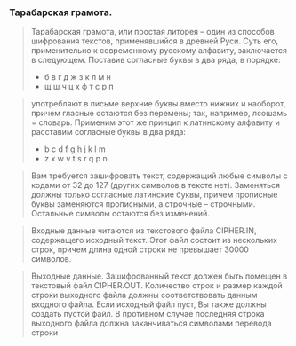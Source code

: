### Тарабарская грамота.
> Тарабарская грамота, или простая литорея – один из способов шифрования текстов,
применявшийся в древней Руси. Суть его, применительно к современному русскому
алфавиту, заключается в следующем. Поставив согласные буквы в два ряда, в порядке:
> - б в г д ж з к л м н 
> - щ ш ч ц х ф т с р п 

> употребляют в письме верхние буквы вместо нижних и наоборот, причем гласные остаются
без перемены; так, например, лсошамь = словарь. Применим этот же принцип к латинскому
алфавиту и расставим согласные буквы в два ряда:
> - b c d f g h j k l m
> - z x w v t s r q р n

> Вам требуется зашифровать текст, содержащий любые символы с кодами от 32 до 127
(других символов в тексте нет). Заменяться должны только согласные латинские буквы,
причем прописные буквы заменяются прописными, а строчные – строчными. Остальные
символы остаются без изменений.

> Входные данные читаются из текстового файла CIPHER.IN, содержащего исходный текст.
Этот файл состоит из нескольких строк, причем длина одной строки не превышает 30000
символов.

>Выходные данные. Зашифрованный текст должен быть помещен в текстовый файл
CIPHER.OUT. Количество строк и размер каждой строки выходного файла должны
соответствовать данным входного файла. Если исходный файл пуст, Вы также должны
создать пустой файл. В противном случае последняя строка выходного файла должна
заканчиваться символами перевода строки

